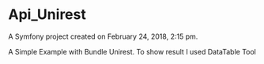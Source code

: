 Api_Unirest
===========

A Symfony project created on February 24, 2018, 2:15 pm.

A Simple Example with Bundle Unirest. To show result I used DataTable Tool 
